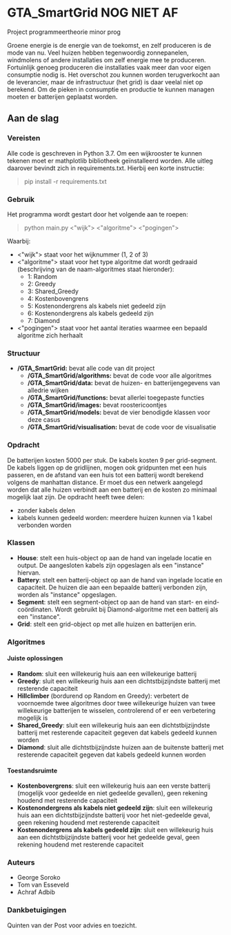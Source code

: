 # GTA_SmartGrid NOG NIET AF

Project programmeertheorie minor prog

Groene energie is de energie van de toekomst, en zelf produceren is de mode van nu. Veel huizen hebben tegenwoordig zonnepanelen, windmolens of andere installaties om zelf energie mee te produceren. Fortuinlijk genoeg produceren die installaties vaak meer dan voor eigen consumptie nodig is. Het overschot zou kunnen worden terugverkocht aan de leverancier, maar de infrastructuur (het grid) is daar veelal niet op berekend. Om de pieken in consumptie en productie te kunnen managen moeten er batterijen geplaatst worden.

## Aan de slag
### Vereisten
Alle code is geschreven in Python 3.7. Om een wijkrooster te kunnen tekenen moet er mathplotlib bibliotheek geïnstalleerd worden. Alle uitleg daarover bevindt zich in requirements.txt. Hierbij een korte instructie:

>pip install -r requirements.txt

### Gebruik
Het programma wordt gestart door het volgende aan te roepen:
>python main.py <"wijk"> <"algoritme"> <"pogingen">

Waarbij:
* <"wijk"> staat voor het wijknummer (1, 2 of 3)
* <"algoritme"> staat voor het type algoritme dat wordt gedraaid (beschrijving van de naam-algoritmes staat hieronder):
    * 1: Random
    * 2: Greedy
    * 3: Shared_Greedy
    * 4: Kostenbovengrens
    * 5: Kostenondergrens als kabels niet gedeeld zijn
    * 6: Kostenondergrens als kabels gedeeld zijn
    * 7: Diamond
* <"pogingen"> staat voor het aantal iteraties waarmee een bepaald algoritme zich herhaalt


### Structuur
* **/GTA_SmartGrid:** bevat alle code van dit project
    * **/GTA_SmartGrid/algorithms:** bevat de code voor alle algoritmes
    * **/GTA_SmartGrid/data:** bevat de huizen- en batterijengegevens van alledrie wijken
    * **/GTA_SmartGrid/functions:** bevat allerlei toegepaste functies
    * **/GTA_SmartGrid/images:** bevat roostericoontjes
    * **/GTA_SmartGrid/models:** bevat de vier benodigde klassen voor deze casus
    * **/GTA_SmartGrid/visualisation:** bevat de code voor de visualisatie


### Opdracht

De batterijen kosten 5000 per stuk. De kabels kosten 9 per grid-segment. De kabels liggen op de gridlijnen, mogen ook gridpunten met een huis passeren, en de afstand van een huis tot een batterij wordt berekend volgens de manhattan distance.
Er moet dus een netwerk aangelegd worden dat alle huizen verbindt aan een batterij en de kosten zo minimaal mogelijk laat zijn.
De opdracht heeft twee delen:
* zonder kabels delen
* kabels kunnen gedeeld worden: meerdere huizen kunnen via 1 kabel verbonden worden

### Klassen

* **House**: stelt een huis-object op aan de hand van ingelade locatie en output. De aangesloten kabels zijn opgeslagen als een "instance" hiervan.
* **Battery**: stelt een batterij-object op aan de hand van ingelade locatie en capaciteit. De huizen die aan een bepaalde batterij verbonden zijn, worden als "instance" opgeslagen.
* **Segment**: stelt een segment-object op aan de hand van start- en eind-coördinaten. Wordt gebruikt bij Diamond-algoritme met een batterij als een "instance".
* **Grid**: stelt een grid-object op met alle huizen en batterijen erin.

### Algoritmes
#### Juiste oplossingen

* **Random**:
sluit een willekeurig huis aan een willekeurige batterij
* **Greedy**:
sluit een willekeurig huis aan een dichtstbijzijndste batterij met resterende capaciteit
* **Hillclimber** (bordurend op Random en Greedy):
verbetert de voornoemde twee algoritmes door twee willekeurige huizen van twee willekeurige batterijen te wisselen, controlerend of er een verbetering mogelijk is
* **Shared_Greedy**:
sluit een willekeurig huis aan een dichtstbijzijndste batterij met resterende capaciteit gegeven dat kabels gedeeld kunnen worden
* **Diamond**:
sluit alle dichtstbijzijndste huizen aan de buitenste batterij met resterende capaciteit gegeven dat kabels gedeeld kunnen worden

#### Toestandsruimte

* **Kostenbovergrens**:
sluit een willekeurig huis aan een verste batterij (mogelijk voor gedeelde en niet gedeelde gevallen), geen rekening houdend met resterende capaciteit
* **Kostenondergrens als kabels niet gedeeld zijn**:
sluit een willekeurig huis aan een dichtstbijzijndste batterij voor het niet-gedeelde geval, geen rekening houdend met resterende capaciteit
* **Kostenondergrens als kabels gedeeld zijn**:
sluit een willekeurig huis aan een dichtstbijzijndste batterij voor het gedeelde geval, geen rekening houdend met resterende capaciteit


### Auteurs

* George Soroko
* Tom van Esseveld
* Achraf Adbib

### Dankbetuigingen

Quinten van der Post voor advies en toezicht.